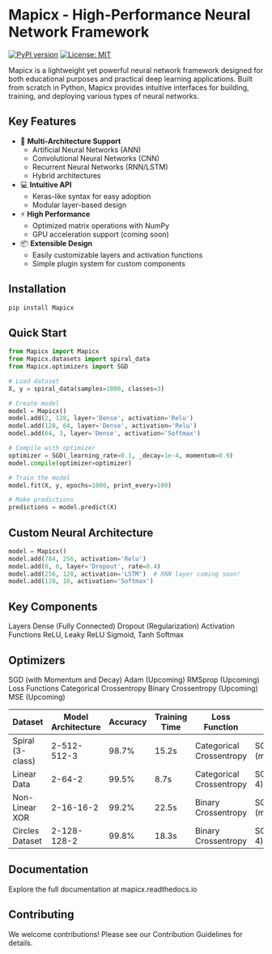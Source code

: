 # Mapicx - High-Performance Neural Network Framework

[![PyPI version](https://img.shields.io/pypi/v/Mapicx.svg)](https://pypi.org/project/Mapicx/)
[![License: MIT](https://img.shields.io/badge/License-MIT-yellow.svg)](https://opensource.org/licenses/MIT)

Mapicx is a lightweight yet powerful neural network framework designed for both educational purposes and practical deep learning applications. Built from scratch in Python, Mapicx provides intuitive interfaces for building, training, and deploying various types of neural networks.

## Key Features

- 🚀 **Multi-Architecture Support**
  - Artificial Neural Networks (ANN)
  - Convolutional Neural Networks (CNN) 
  - Recurrent Neural Networks (RNN/LSTM) 
  - Hybrid architectures
- 💻 **Intuitive API**
  - Keras-like syntax for easy adoption
  - Modular layer-based design
- ⚡ **High Performance**
  - Optimized matrix operations with NumPy
  - GPU acceleration support (coming soon)
- 📦 **Extensible Design**
  - Easily customizable layers and activation functions
  - Simple plugin system for custom components

## Installation

```bash
pip install Mapicx
```

## Quick Start
```py
from Mapicx import Mapicx
from Mapicx.datasets import spiral_data
from Mapicx.optimizers import SGD

# Load dataset
X, y = spiral_data(samples=1000, classes=3)

# Create model
model = Mapicx()
model.add(2, 128, layer='Dense', activation='Relu')
model.add(128, 64, layer='Dense', activation='Relu')
model.add(64, 3, layer='Dense', activation='Softmax')

# Compile with optimizer
optimizer = SGD(_learning_rate=0.1, _decay=1e-4, momentum=0.9)
model.compile(optimizer=optimizer)

# Train the model
model.fit(X, y, epochs=1000, print_every=100)

# Make predictions
predictions = model.predict(X)
```

## Custom Neural Architecture
```py
model = Mapicx()
model.add(784, 256, activation='Relu')
model.add(0, 0, layer='Dropout', rate=0.4)
model.add(256, 128, activation='LSTM')  # RNN layer coming soon!
model.add(128, 10, activation='Softmax')
```

## Key Components
  Layers
  Dense (Fully Connected)
  Dropout (Regularization)
  Activation Functions
  ReLU, Leaky ReLU
  Sigmoid, Tanh
  Softmax

## Optimizers
  SGD (with Momentum and Decay)
  Adam (Upcoming)
  RMSprop (Upcoming)
  Loss Functions
  Categorical Crossentropy
  Binary Crossentropy (Upcoming)
  MSE (Upcoming)

| Dataset          | Model Architecture | Accuracy | Training Time | Loss Function       | Optimizer            |
|------------------|--------------------|----------|---------------|---------------------|----------------------|
| Spiral (3-class) | 2-512-512-3        | 98.7%    | 15.2s         | Categorical Crossentropy | SGD (momentum=0.9) |
| Linear Data      | 2-64-2             | 99.5%    | 8.7s          | Categorical Crossentropy | SGD (decay=1e-4)    |
| Non-Linear XOR   | 2-16-16-2          | 99.2%    | 22.5s         | Binary Crossentropy | SGD (momentum=0.85) |
| Circles Dataset  | 2-128-128-2        | 99.8%    | 18.3s         | Binary Crossentropy | SGD (decay=5e-4)    |

## Documentation
Explore the full documentation at mapicx.readthedocs.io

## Contributing
We welcome contributions! Please see our Contribution Guidelines for details.

